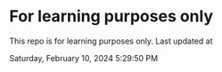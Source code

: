# For learning purposes only
This repo is for learning purposes only.
Last updated at

Saturday, February 10, 2024 5:29:50 PM


